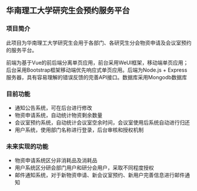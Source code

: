 ## 华南理工大学研究生会预约服务平台

### 项目简介

此项目为华南理工大学研究生会用于各部门、各研究生分会物资申请及会议室预约的服务平台。

前端为基于Vue的前后端分离单页应用，前台采用WeUI框架，移动端单页应用；后台采用Bootstrap框架移动端优先响应式单页应用。后端为Node.js + Express服务器，具有容易理解的错误反馈的完善API接口。数据库采用Mongodb数据库

### 目前功能

- 通知公告系统，可在后台进行修改
- 物资申请系统，自动统计物资剩余数量
- 会议室预约系统，自动统计会议室空余时间，会议室使用后系统自动进行归还
- 用户系统，使用部门名称进行登录，后台审核和授权机制

### 未来实现的功能

- 物资申请系统区分非消耗品及消耗品
- 用户系统区分研会部门用户和研分会用户，采取不同程度授权
- 邮件通知系统，对于新物资申请、新会议室预约、新用户完善信息进行邮件通知